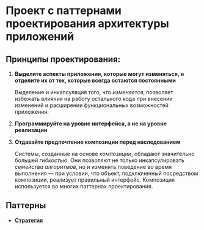# Проект c паттернами проектирования архитектуры приложений
## Принципы проектирования:
1. **Выделите аспекты приложения, которые могут изменяться, и отделите их от тех, которые всегда остаются постоянными**

    Выделение и инкапсуляция того, что *изменяется*, позволяет избежать влияния на работу остального кода 
    при внесении изменений и расширении функциональных возможностей приложения.
2. **Программируйте на уровне интерфейса, а не на уровне реализации**
3. **Отдавайте предпочтение композиции перед наследованием**

   Системы, созданные на основе *композиции*, обладают значительно большей *гибкостью*. Они
   позволяют не только инкапсулировать *семейства алгоритмов*, но и изменять поведение во время выполнения — при
   условии, что объект, подключенный посредством композиции, реализует правильный интерфейс.
   Композиция используется во многих паттернах проектирования.
    

## Паттерны
* [**Стратегия**](./src/main/java/ru/learn/patterns/strategy/Readme.md) 

    